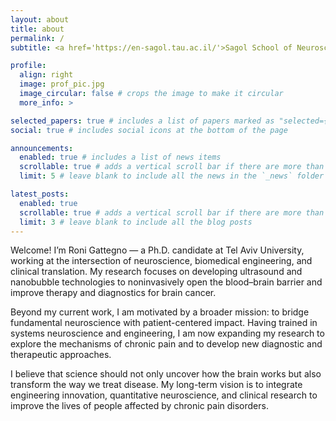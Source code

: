 ```yaml
---
layout: about
title: about
permalink: /
subtitle: <a href='https://en-sagol.tau.ac.il/'>Sagol School of Neuroscience</a>. Tel Aviv University

profile:
  align: right
  image: prof_pic.jpg
  image_circular: false # crops the image to make it circular
  more_info: >

selected_papers: true # includes a list of papers marked as "selected={true}"
social: true # includes social icons at the bottom of the page

announcements:
  enabled: true # includes a list of news items
  scrollable: true # adds a vertical scroll bar if there are more than 3 news items
  limit: 5 # leave blank to include all the news in the `_news` folder

latest_posts:
  enabled: true
  scrollable: true # adds a vertical scroll bar if there are more than 3 new posts items
  limit: 3 # leave blank to include all the blog posts
---
```


Welcome! I’m Roni Gattegno — a Ph.D. candidate at Tel Aviv University, working at the intersection of neuroscience, biomedical engineering, and clinical translation. My research focuses on developing ultrasound and nanobubble technologies to noninvasively open the blood–brain barrier and improve therapy and diagnostics for brain cancer.

Beyond my current work, I am motivated by a broader mission: to bridge fundamental neuroscience with patient-centered impact. Having trained in systems neuroscience and engineering, I am now expanding my research to explore the mechanisms of chronic pain and to develop new diagnostic and therapeutic approaches.

I believe that science should not only uncover how the brain works but also transform the way we treat disease. My long-term vision is to integrate engineering innovation, quantitative neuroscience, and clinical research to improve the lives of people affected by chronic pain disorders.
